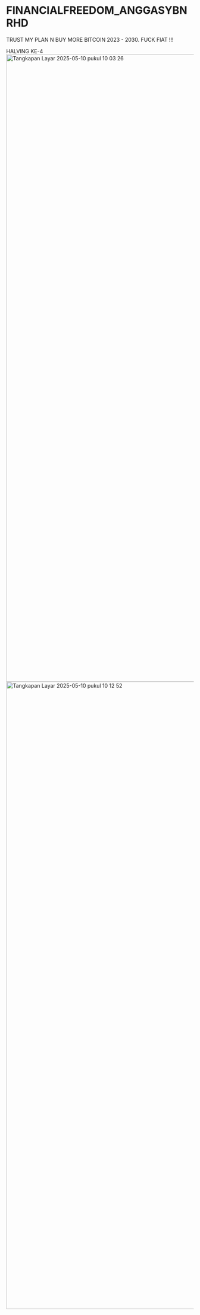 # FINANCIALFREEDOM_ANGGASYBNRHD
TRUST MY PLAN N BUY MORE BITCOIN 2023 - 2030. FUCK FIAT !!!

HALVING KE-4
<img width="1680" alt="Tangkapan Layar 2025-05-10 pukul 10 03 26" src="https://github.com/user-attachments/assets/db2fe0fe-28c0-4e18-95ee-d5242b25d94f" />
<img width="1680" alt="Tangkapan Layar 2025-05-10 pukul 10 12 52" src="https://github.com/user-attachments/assets/62e0eb6c-b7cf-457e-874f-c1546a844575" />
